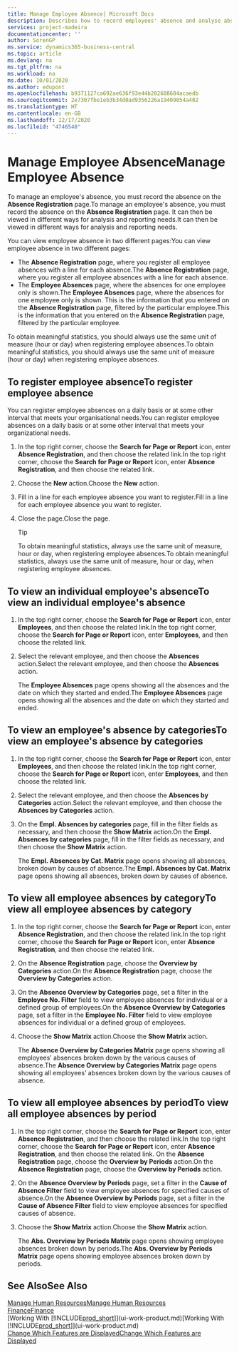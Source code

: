 ```yaml
---
title: Manage Employee Absence| Microsoft Docs
description: Describes how to record employees' absence and analyse absence statistics.
services: project-madeira
documentationcenter: ''
author: SorenGP
ms.service: dynamics365-business-central
ms.topic: article
ms.devlang: na
ms.tgt_pltfrm: na
ms.workload: na
ms.date: 10/01/2020
ms.author: edupont
ms.openlocfilehash: b9371127ca692ae636f93e44b202608684acaedb
ms.sourcegitcommit: 2e7307fbe1eb3b34d0ad9356226a19409054a402
ms.translationtype: HT
ms.contentlocale: en-GB
ms.lasthandoff: 12/17/2020
ms.locfileid: "4746540"
---
```

# <a name="manage-employee-absence"></a><span data-ttu-id="7e720-103">Manage Employee Absence</span><span class="sxs-lookup"><span data-stu-id="7e720-103">Manage Employee Absence</span></span>
<span data-ttu-id="7e720-104">To manage an employee's absence, you must record the absence on the **Absence Registration** page.</span><span class="sxs-lookup"><span data-stu-id="7e720-104">To manage an employee's absence, you must record the absence on the **Absence Registration** page.</span></span> <span data-ttu-id="7e720-105">It can then be viewed in different ways for analysis and reporting needs.</span><span class="sxs-lookup"><span data-stu-id="7e720-105">It can then be viewed in different ways for analysis and reporting needs.</span></span>

<span data-ttu-id="7e720-106">You can view employee absence in two different pages:</span><span class="sxs-lookup"><span data-stu-id="7e720-106">You can view employee absence in two different pages:</span></span>

* <span data-ttu-id="7e720-107">The **Absence Registration** page, where you register all employee absences with a line for each absence.</span><span class="sxs-lookup"><span data-stu-id="7e720-107">The **Absence Registration** page, where you register all employee absences with a line for each absence.</span></span>
* <span data-ttu-id="7e720-108">The **Employee Absences** page, where the absences for one employee only is shown.</span><span class="sxs-lookup"><span data-stu-id="7e720-108">The **Employee Absences** page, where the absences for one employee only is shown.</span></span> <span data-ttu-id="7e720-109">This is the information that you entered on the **Absence Registration** page, filtered by the particular employee.</span><span class="sxs-lookup"><span data-stu-id="7e720-109">This is the information that you entered on the **Absence Registration** page, filtered by the particular employee.</span></span>

<span data-ttu-id="7e720-110">To obtain meaningful statistics, you should always use the same unit of measure (hour or day) when registering employee absences.</span><span class="sxs-lookup"><span data-stu-id="7e720-110">To obtain meaningful statistics, you should always use the same unit of measure (hour or day) when registering employee absences.</span></span>

## <a name="to-register-employee-absence"></a><span data-ttu-id="7e720-111">To register employee absence</span><span class="sxs-lookup"><span data-stu-id="7e720-111">To register employee absence</span></span>
<span data-ttu-id="7e720-112">You can register employee absences on a daily basis or at some other interval that meets your organisational needs.</span><span class="sxs-lookup"><span data-stu-id="7e720-112">You can register employee absences on a daily basis or at some other interval that meets your organizational needs.</span></span>

1. <span data-ttu-id="7e720-113">In the top right corner, choose the **Search for Page or Report** icon, enter **Absence Registration**, and then choose the related link.</span><span class="sxs-lookup"><span data-stu-id="7e720-113">In the top right corner, choose the **Search for Page or Report** icon, enter **Absence Registration**, and then choose the related link.</span></span>
2. <span data-ttu-id="7e720-114">Choose the **New** action.</span><span class="sxs-lookup"><span data-stu-id="7e720-114">Choose the **New** action.</span></span>
3. <span data-ttu-id="7e720-115">Fill in a line for each employee absence you want to register.</span><span class="sxs-lookup"><span data-stu-id="7e720-115">Fill in a line for each employee absence you want to register.</span></span>
4. <span data-ttu-id="7e720-116">Close the page.</span><span class="sxs-lookup"><span data-stu-id="7e720-116">Close the page.</span></span>

    > [!Tip]
    > <span data-ttu-id="7e720-117">To obtain meaningful statistics, always use the same unit of measure, hour or day, when registering employee absences.</span><span class="sxs-lookup"><span data-stu-id="7e720-117">To obtain meaningful statistics, always use the same unit of measure, hour or day, when registering employee absences.</span></span>

## <a name="to-view-an-individual-employees-absence"></a><span data-ttu-id="7e720-118">To view an individual employee's absence</span><span class="sxs-lookup"><span data-stu-id="7e720-118">To view an individual employee's absence</span></span>
1. <span data-ttu-id="7e720-119">In the top right corner, choose the **Search for Page or Report** icon, enter **Employees**, and then choose the related link.</span><span class="sxs-lookup"><span data-stu-id="7e720-119">In the top right corner, choose the **Search for Page or Report** icon, enter **Employees**, and then choose the related link.</span></span>
2. <span data-ttu-id="7e720-120">Select the relevant employee, and then choose the **Absences** action.</span><span class="sxs-lookup"><span data-stu-id="7e720-120">Select the relevant employee, and then choose the **Absences** action.</span></span>

    <span data-ttu-id="7e720-121">The **Employee Absences** page opens showing all the absences and the date on which they started and ended.</span><span class="sxs-lookup"><span data-stu-id="7e720-121">The **Employee Absences** page opens showing all the absences and the date on which they started and ended.</span></span>

## <a name="to-view-an-employees-absence-by-categories"></a><span data-ttu-id="7e720-122">To view an employee's absence by categories</span><span class="sxs-lookup"><span data-stu-id="7e720-122">To view an employee's absence by categories</span></span>
1. <span data-ttu-id="7e720-123">In the top right corner, choose the **Search for Page or Report** icon, enter **Employees**, and then choose the related link.</span><span class="sxs-lookup"><span data-stu-id="7e720-123">In the top right corner, choose the **Search for Page or Report** icon, enter **Employees**, and then choose the related link.</span></span>
2. <span data-ttu-id="7e720-124">Select the relevant employee, and then choose the **Absences by Categories** action.</span><span class="sxs-lookup"><span data-stu-id="7e720-124">Select the relevant employee, and then choose the **Absences by Categories** action.</span></span>
3. <span data-ttu-id="7e720-125">On the **Empl. Absences by categories** page, fill in the filter fields as necessary, and then choose the **Show Matrix** action.</span><span class="sxs-lookup"><span data-stu-id="7e720-125">On the **Empl. Absences by categories** page, fill in the filter fields as necessary, and then choose the **Show Matrix** action.</span></span>

    <span data-ttu-id="7e720-126">The **Empl. Absences by Cat. Matrix** page opens showing all absences, broken down by causes of absence.</span><span class="sxs-lookup"><span data-stu-id="7e720-126">The **Empl. Absences by Cat. Matrix** page opens showing all absences, broken down by causes of absence.</span></span>

## <a name="to-view-all-employee-absences-by-category"></a><span data-ttu-id="7e720-127">To view all employee absences by category</span><span class="sxs-lookup"><span data-stu-id="7e720-127">To view all employee absences by category</span></span>
1. <span data-ttu-id="7e720-128">In the top right corner, choose the **Search for Page or Report** icon, enter **Absence Registration**, and then choose the related link.</span><span class="sxs-lookup"><span data-stu-id="7e720-128">In the top right corner, choose the **Search for Page or Report** icon, enter **Absence Registration**, and then choose the related link.</span></span>
2. <span data-ttu-id="7e720-129">On the **Absence Registration** page, choose the **Overview by Categories** action.</span><span class="sxs-lookup"><span data-stu-id="7e720-129">On the **Absence Registration** page, choose the **Overview by Categories** action.</span></span>
3. <span data-ttu-id="7e720-130">On the **Absence Overview by Categories** page, set a filter in the **Employee No. Filter** field to view employee absences for individual or a defined group of employees.</span><span class="sxs-lookup"><span data-stu-id="7e720-130">On the **Absence Overview by Categories** page, set a filter in the **Employee No. Filter** field to view employee absences for individual or a defined group of employees.</span></span>
4. <span data-ttu-id="7e720-131">Choose the **Show Matrix** action.</span><span class="sxs-lookup"><span data-stu-id="7e720-131">Choose the **Show Matrix** action.</span></span>

    <span data-ttu-id="7e720-132">The **Absence Overview by Categories Matrix** page opens showing all employees’ absences broken down by the various causes of absence.</span><span class="sxs-lookup"><span data-stu-id="7e720-132">The **Absence Overview by Categories Matrix** page opens showing all employees’ absences broken down by the various causes of absence.</span></span>

## <a name="to-view-all-employee-absences-by-period"></a><span data-ttu-id="7e720-133">To view all employee absences by period</span><span class="sxs-lookup"><span data-stu-id="7e720-133">To view all employee absences by period</span></span>
1. <span data-ttu-id="7e720-134">In the top right corner, choose the **Search for Page or Report** icon, enter **Absence Registration**, and then choose the related link.</span><span class="sxs-lookup"><span data-stu-id="7e720-134">In the top right corner, choose the **Search for Page or Report** icon, enter **Absence Registration**, and then choose the related link.</span></span>
   <span data-ttu-id="7e720-135">On the **Absence Registration** page, choose the **Overview by Periods** action.</span><span class="sxs-lookup"><span data-stu-id="7e720-135">On the **Absence Registration** page, choose the **Overview by Periods** action.</span></span>
2. <span data-ttu-id="7e720-136">On the **Absence Overview by Periods** page, set a filter in the **Cause of Absence Filter** field to view employee absences for specified causes of absence.</span><span class="sxs-lookup"><span data-stu-id="7e720-136">On the **Absence Overview by Periods** page, set a filter in the **Cause of Absence Filter** field to view employee absences for specified causes of absence.</span></span>
3. <span data-ttu-id="7e720-137">Choose the **Show Matrix** action.</span><span class="sxs-lookup"><span data-stu-id="7e720-137">Choose the **Show Matrix** action.</span></span>

    <span data-ttu-id="7e720-138">The **Abs. Overview by Periods Matrix** page opens showing employee absences broken down by periods.</span><span class="sxs-lookup"><span data-stu-id="7e720-138">The **Abs. Overview by Periods Matrix** page opens showing employee absences broken down by periods.</span></span>

## <a name="see-also"></a><span data-ttu-id="7e720-139">See Also</span><span class="sxs-lookup"><span data-stu-id="7e720-139">See Also</span></span>
[<span data-ttu-id="7e720-140">Manage Human Resources</span><span class="sxs-lookup"><span data-stu-id="7e720-140">Manage Human Resources</span></span>](hr-manage-human-resources.md)  
[<span data-ttu-id="7e720-141">Finance</span><span class="sxs-lookup"><span data-stu-id="7e720-141">Finance</span></span>](finance.md)  
<span data-ttu-id="7e720-142">[Working With [!INCLUDE[prod_short](includes/prod_short.md)]](ui-work-product.md)</span><span class="sxs-lookup"><span data-stu-id="7e720-142">[Working With [!INCLUDE[prod_short](includes/prod_short.md)]](ui-work-product.md)</span></span>  
[<span data-ttu-id="7e720-143">Change Which Features are Displayed</span><span class="sxs-lookup"><span data-stu-id="7e720-143">Change Which Features are Displayed</span></span>](ui-experiences.md)
